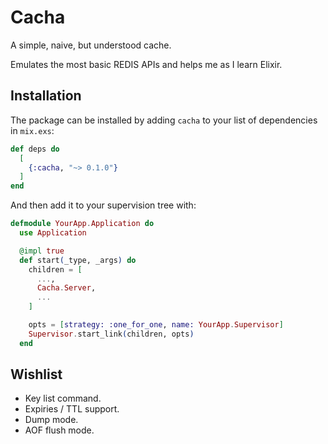 # Cacha
A simple, naive, but understood cache.

Emulates the most basic REDIS APIs and helps me as I learn Elixir.

## Installation

The package can be installed by adding `cacha` to your list of dependencies in `mix.exs`:

```elixir
def deps do
  [
    {:cacha, "~> 0.1.0"}
  ]
end
```

And then add it to your supervision tree with:

```elixir
defmodule YourApp.Application do
  use Application

  @impl true
  def start(_type, _args) do
    children = [
      ...,
      Cacha.Server,
      ...
    ]

    opts = [strategy: :one_for_one, name: YourApp.Supervisor]
    Supervisor.start_link(children, opts)
  end
```

## Wishlist

* Key list command.
* Expiries / TTL support.
* Dump mode.
* AOF flush mode.
